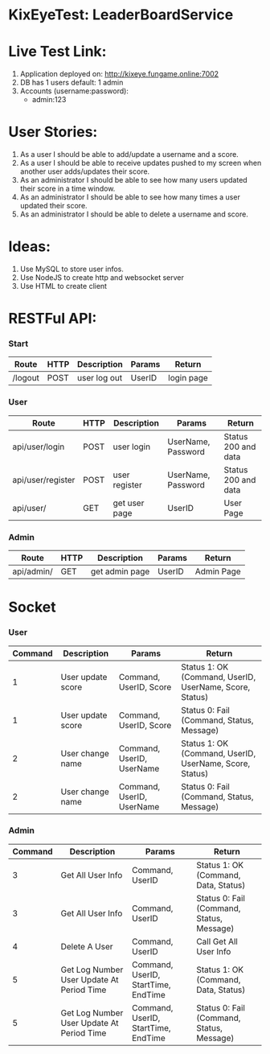 # KixEyeTest: LeaderBoardService
# Live Test Link: 
1. Application deployed on: http://kixeye.fungame.online:7002
2. DB has 1 users default: 1 admin
3. Accounts (username:password):
    - admin:123
# User Stories:
1. As a user I should be able to add/update a username and a score.
2. As a user I should be able to receive updates pushed to my screen when another user adds/updates their score.
3. As an administrator I should be able to see how many users updated their score in a time window.
4. As an administrator I should be able to see how many times a user updated their score.
5. As an administrator I should be able to delete a username and score.
# Ideas:
1. Use MySQL to store user infos.
2. Use NodeJS to create http and websocket server
3. Use HTML to create client

# RESTFul API:
### Start   
| Route | HTTP | Description |Params| Return |
| ------ | ------ |----------| -------|-------|
| /logout| POST| user log out| UserID|login page|

### User
|    Route  | HTTP | Description |Params| Return |
| --------- | ------ |----------| -------| -------|
| api/user/login| POST| user login| UserName, Password |Status 200 and data|
| api/user/register| POST| user register| UserName, Password |Status 200 and data|
| api/user/| GET| get user page| UserID | User Page|

### Admin
|    Route  | HTTP | Description |Params| Return |
| --------- | ------ |----------| -------| -------|
| api/admin/| GET|get  admin page| UserID | Admin Page|
  
# Socket
### User
|    Command  | Description |Params| Return |
| --------- | ----------| -------| -------|
| 1 | User update score| Command, UserID, Score| Status 1: OK (Command, UserID, UserName, Score, Status)|
| 1 | User update score| Command, UserID, Score| Status 0: Fail (Command, Status, Message)|
| 2 | User change name| Command, UserID, UserName| Status 1: OK (Command, UserID, UserName, Score, Status)|
| 2 | User change name| Command, UserID, UserName| Status 0: Fail (Command, Status, Message)|

### Admin
|    Command  | Description |Params| Return |
| --------- | ----------| -------| -------|
| 3 | Get All User Info| Command, UserID | Status 1: OK (Command, Data, Status)|
| 3 | Get All User Info| Command, UserID | Status 0: Fail (Command, Status, Message)|
| 4 | Delete A User| Command, UserID | Call Get All User Info|
| 5 | Get Log Number User Update At Period Time| Command, UserID, StartTime, EndTime  |  Status 1: OK (Command, Data, Status)|
| 5 | Get Log Number User Update At Period Time| Command, UserID, StartTime, EndTime  |  Status 0: Fail (Command, Status, Message)|

